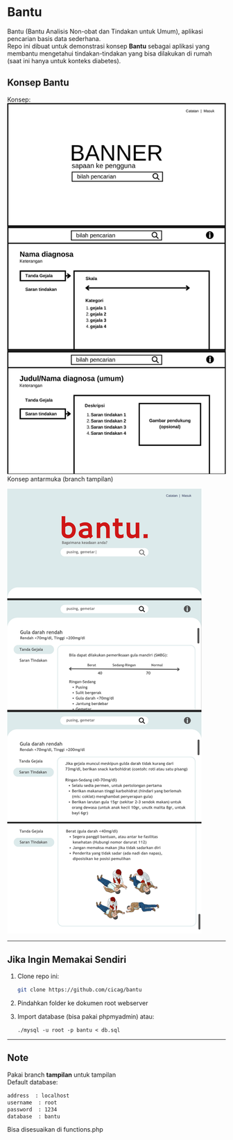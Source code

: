 # Bantu
Bantu (Bantu Analisis Non-obat dan Tindakan untuk Umum), aplikasi pencarian basis data sederhana.  
Repo ini dibuat untuk demonstrasi konsep **Bantu** sebagai aplikasi yang membantu mengetahui tindakan-tindakan yang bisa dilakukan di rumah (saat ini hanya untuk konteks diabetes).

## Konsep Bantu
Konsep:  
![Gambar 1](images/1.png)  
Konsep antarmuka (branch tampilan)  

![Gambar 2](images/2.png)

---

## Jika Ingin Memakai Sendiri
1. Clone repo ini:
   
   ```bash
   git clone https://github.com/cicag/bantu
   ```
3. Pindahkan folder ke dokumen root webserver
4. Import database (bisa pakai phpmyadmin) atau:
   
   ```
   ./mysql -u root -p bantu < db.sql
   ```
---
## Note
Pakai branch **tampilan** untuk tampilan  
Default database:  

```
address  : localhost
username  : root
password  : 1234
database  : bantu
```
Bisa disesuaikan di functions.php
